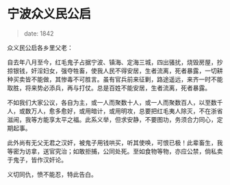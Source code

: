 ---
---

# 宁波众义民公启

> date: 1842

众义民公启各乡里父老：

自去年八月至今，红毛鬼子占据宁波、镇海、定海三城，四出骚扰，烧毁房屋，抄掠银钱，奸淫妇女，强夺牲畜，使我人民不得安居，生者流离，死者暴露，一切耕种买卖皆不能做，其惨毒不可胜言。虽有官兵前来征剿，路途遥远，来齐一时不能取胜，将来势必添兵，再与打仗。总是百姓不能安居，生者流离，死者暴露。

不如我们大家公议，各自为主，或一人而聚数十人，或一人而聚数百人，以至数千人，或数万人，愈多愈好，或用暗计，或用明攻，总要把红毛夷人除灭，不在浙省滋闹，我等方能享太平之福。此系义举，但求安静，不要图功，务须合力同心，定期起事。

此外尚有无父无君之汉奸，被鬼子用钱哄买，听其使唤，可恨已极！此辈畜生，我等密为访拿，送官究治；如敢拒捕，公同处死。至如食物等物，亦应公禁，倘私卖于鬼子，皆作汉奸论。

义切同仇，愤不能忍，特此告白。
